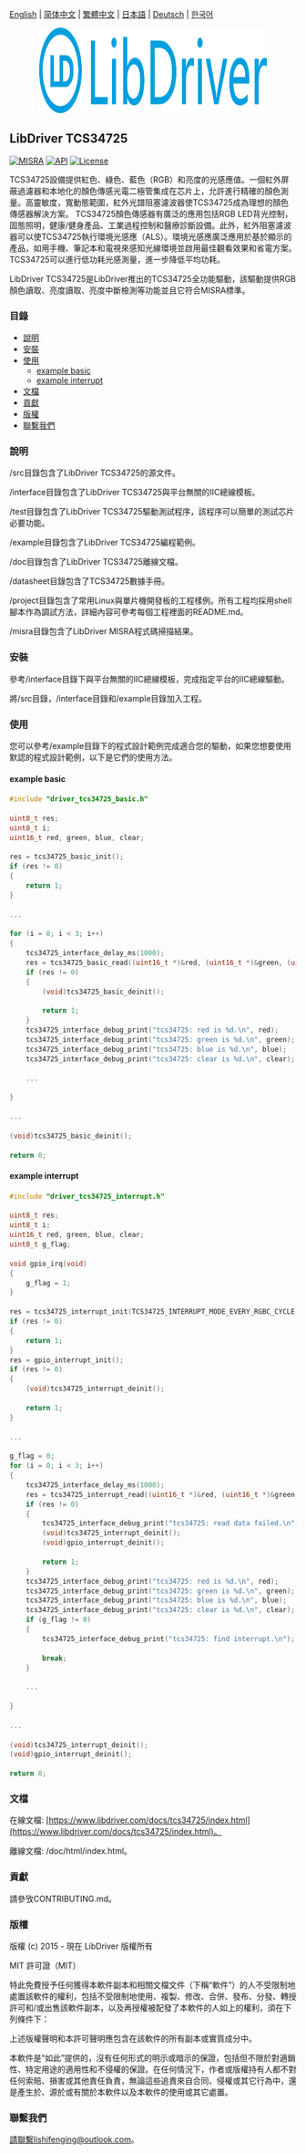 [English](/README.md) | [ 简体中文](/README_zh-Hans.md) | [繁體中文](/README_zh-Hant.md) | [日本語](/README_ja.md) | [Deutsch](/README_de.md) | [한국어](/README_ko.md)

<div align=center>
<img src="/doc/image/logo.svg" width="400" height="150"/>
</div>

## LibDriver TCS34725

[![MISRA](https://img.shields.io/badge/misra-compliant-brightgreen.svg)](/misra/README.md) [![API](https://img.shields.io/badge/api-reference-blue.svg)](https://www.libdriver.com/docs/tcs34725/index.html) [![License](https://img.shields.io/badge/license-MIT-brightgreen.svg)](/LICENSE)

TCS34725設備提供紅色、綠色、藍色（RGB）和亮度的光感應值。一個紅外屏蔽過濾器和本地化的顏色傳感光電二極管集成在芯片上，允許進行精確的顏色測量。高靈敏度，寬動態範圍，紅外光譜阻塞濾波器使TCS34725成為理想的顏色傳感器解決方案。 TCS34725顏色傳感器有廣泛的應用包括RGB LED背光控制，固態照明，健康/健身產品、工業過程控制和醫療診斷設備。此外，紅外阻塞濾波器可以使TCS34725執行環境光感應（ALS）。環境光感應廣泛應用於基於顯示的產品，如用手機、筆記本和電視來感知光線環境並啟用最佳觀看效果和省電方案。 TCS34725可以進行低功耗光感測量，進一步降低平均功耗。

LibDriver TCS34725是LibDriver推出的TCS34725全功能驅動，該驅動提供RGB顏色讀取、亮度讀取、亮度中斷檢測等功能並且它符合MISRA標準。

### 目錄

  - [說明](#說明)
  - [安裝](#安裝)
  - [使用](#使用)
    - [example basic](#example-basic)
    - [example interrupt](#example-interrupt)
  - [文檔](#文檔)
  - [貢獻](#貢獻)
  - [版權](#版權)
  - [聯繫我們](#聯繫我們)

### 說明

/src目錄包含了LibDriver TCS34725的源文件。

/interface目錄包含了LibDriver TCS34725與平台無關的IIC總線模板。

/test目錄包含了LibDriver TCS34725驅動測試程序，該程序可以簡單的測試芯片必要功能。

/example目錄包含了LibDriver TCS34725編程範例。

/doc目錄包含了LibDriver TCS34725離線文檔。

/datasheet目錄包含了TCS34725數據手冊。

/project目錄包含了常用Linux與單片機開發板的工程樣例。所有工程均採用shell腳本作為調試方法，詳細內容可參考每個工程裡面的README.md。

/misra目錄包含了LibDriver MISRA程式碼掃描結果。

### 安裝

參考/interface目錄下與平台無關的IIC總線模板，完成指定平台的IIC總線驅動。

將/src目錄，/interface目錄和/example目錄加入工程。

### 使用

您可以參考/example目錄下的程式設計範例完成適合您的驅動，如果您想要使用默認的程式設計範例，以下是它們的使用方法。

#### example basic

```C
#include "driver_tcs34725_basic.h"

uint8_t res;
uint8_t i;
uint16_t red, green, blue, clear;

res = tcs34725_basic_init();
if (res != 0)
{
    return 1;
}

...

for (i = 0; i < 3; i++)
{
    tcs34725_interface_delay_ms(1000);
    res = tcs34725_basic_read((uint16_t *)&red, (uint16_t *)&green, (uint16_t *)&blue, (uint16_t *)&clear);
    if (res != 0)
    {
        (void)tcs34725_basic_deinit();

        return 1;
    }
    tcs34725_interface_debug_print("tcs34725: red is %d.\n", red);
    tcs34725_interface_debug_print("tcs34725: green is %d.\n", green);
    tcs34725_interface_debug_print("tcs34725: blue is %d.\n", blue);
    tcs34725_interface_debug_print("tcs34725: clear is %d.\n", clear);
    
    ...
    
}

...

(void)tcs34725_basic_deinit();

return 0;
```

#### example interrupt

```C
#include "driver_tcs34725_interrupt.h"

uint8_t res;
uint8_t i;
uint16_t red, green, blue, clear;
uint8_t g_flag;

void gpio_irq(void)
{
    g_flag = 1;
}

res = tcs34725_interrupt_init(TCS34725_INTERRUPT_MODE_EVERY_RGBC_CYCLE, 10, 100);
if (res != 0)
{
    return 1;
}
res = gpio_interrupt_init();
if (res != 0)
{
    (void)tcs34725_interrupt_deinit();

    return 1;
}

...

g_flag = 0;
for (i = 0; i < 3; i++)
{
    tcs34725_interface_delay_ms(1000);
    res = tcs34725_interrupt_read((uint16_t *)&red, (uint16_t *)&green, (uint16_t *)&blue, (uint16_t *)&clear);
    if (res != 0)
    {
        tcs34725_interface_debug_print("tcs34725: read data failed.\n");
        (void)tcs34725_interrupt_deinit();
        (void)gpio_interrupt_deinit();

        return 1;
    }
    tcs34725_interface_debug_print("tcs34725: red is %d.\n", red);
    tcs34725_interface_debug_print("tcs34725: green is %d.\n", green);
    tcs34725_interface_debug_print("tcs34725: blue is %d.\n", blue);
    tcs34725_interface_debug_print("tcs34725: clear is %d.\n", clear);
    if (g_flag != 0)
    {
        tcs34725_interface_debug_print("tcs34725: find interrupt.\n");

        break;
    }
    
    ...
    
}

...

(void)tcs34725_interrupt_deinit();
(void)gpio_interrupt_deinit();

return 0;
```

### 文檔

在線文檔: [https://www.libdriver.com/docs/tcs34725/index.html](https://www.libdriver.com/docs/tcs34725/index.html)。

離線文檔: /doc/html/index.html。

### 貢獻

請參攷CONTRIBUTING.md。

### 版權

版權 (c) 2015 - 現在 LibDriver 版權所有

MIT 許可證（MIT）

特此免費授予任何獲得本軟件副本和相關文檔文件（下稱“軟件”）的人不受限制地處置該軟件的權利，包括不受限制地使用、複製、修改、合併、發布、分發、轉授許可和/或出售該軟件副本，以及再授權被配發了本軟件的人如上的權利，須在下列條件下：

上述版權聲明和本許可聲明應包含在該軟件的所有副本或實質成分中。

本軟件是“如此”提供的，沒有任何形式的明示或暗示的保證，包括但不限於對適銷性、特定用途的適用性和不侵權的保證。在任何情況下，作者或版權持有人都不對任何索賠、損害或其他責任負責，無論這些追責來自合同、侵權或其它行為中，還是產生於、源於或有關於本軟件以及本軟件的使用或其它處置。

### 聯繫我們

請聯繫lishifenging@outlook.com。